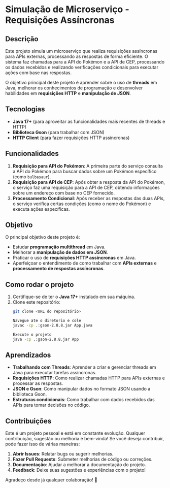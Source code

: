 # Simulação de Microserviço - Requisições Assíncronas

## Descrição

Este projeto simula um microserviço que realiza requisições assíncronas para APIs externas, processando as respostas de forma eficiente. O sistema faz chamadas para a API do Pokémon e a API de CEP, processando os dados recebidos e realizando verificações condicionais para executar ações com base nas respostas.

O objetivo principal deste projeto é aprender sobre o uso de **threads** em Java, melhorar os conhecimentos de programação e desenvolver habilidades em **requisições HTTP** e **manipulação de JSON**.

## Tecnologias

- **Java 17+** (para aproveitar as funcionalidades mais recentes de threads e HTTP)
- **Biblioteca Gson** (para trabalhar com JSON)
- **HTTP Client** (para fazer requisições HTTP assíncronas)

## Funcionalidades

1. **Requisição para API do Pokémon**: A primeira parte do serviço consulta a API do Pokémon para buscar dados sobre um Pokémon específico (como `bulbasaur`).
2. **Requisição para API de CEP**: Após obter a resposta da API do Pokémon, o serviço faz uma requisição para a API de CEP, obtendo informações sobre um endereço com base no CEP fornecido.
3. **Processamento Condicional**: Após receber as respostas das duas APIs, o serviço verifica certas condições (como o nome do Pokémon) e executa ações específicas.

## Objetivo

O principal objetivo deste projeto é:
- Estudar **programação multithread** em Java.
- Melhorar a **manipulação de dados em JSON**.
- Praticar o uso de **requisições HTTP assíncronas** em Java.
- Aperfeiçoar o entendimento de como trabalhar com **APIs externas** e **processamento de respostas assíncronas**.

## Como rodar o projeto

1. Certifique-se de ter o **Java 17+** instalado em sua máquina.
2. Clone este repositório:
   ```bash
   git clone <URL do repositório>

   Navegue ate o diretorio e cole 
   javac -cp .:gson-2.8.8.jar App.java

   Execute o projeto 
   java -cp .:gson-2.8.8.jar App

## Aprendizados

- **Trabalhando com Threads**: Aprender a criar e gerenciar threads em Java para executar tarefas assíncronas.
- **Requisições HTTP**: Como realizar chamadas HTTP para APIs externas e processar as respostas.
- **JSON e Gson**: Como manipular dados no formato JSON usando a biblioteca Gson.
- **Estruturas condicionais**: Como trabalhar com dados recebidos das APIs para tomar decisões no código.

## Contribuições

Este é um projeto pessoal e está em constante evolução. Qualquer contribuição, sugestão ou melhoria é bem-vinda! Se você deseja contribuir, pode fazer isso de várias maneiras:

1. **Abrir Issues**: Relatar bugs ou sugerir melhorias.
2. **Fazer Pull Requests**: Submeter melhorias de código ou correções.
3. **Documentação**: Ajudar a melhorar a documentação do projeto.
4. **Feedback**: Deixe suas sugestões e experiências com o projeto!

Agradeço desde já qualquer colaboração! 🙏

